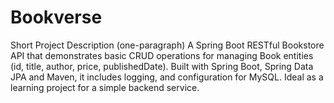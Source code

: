 # Bookverse
Short Project Description (one-paragraph) A Spring Boot RESTful Bookstore API that demonstrates basic CRUD operations for managing Book entities (id, title, author, price, publishedDate). Built with Spring Boot, Spring Data JPA and Maven, it includes  logging, and configuration for MySQL. Ideal as a learning project for a simple backend service.
